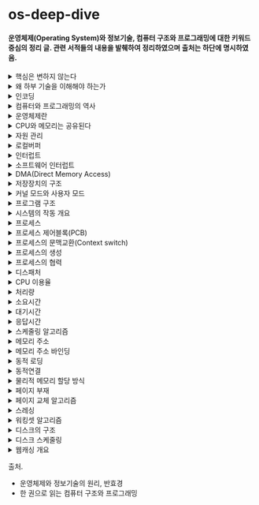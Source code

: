 # os-deep-dive
#### 운영체제(Operating System)와 정보기술, 컴퓨터 구조와 프로그래밍에 대한 키워드 중심의 정리 글. 관련 서적들의 내용을 발췌하여 정리하였으며 출처는 하단에 명시하였음.

<details>
<summary>핵심은 변하지 않는다</summary>

하드웨어는 급속도로 발전하고 소프트웨어도 새로운 버전이 등장하지만 컴퓨터 분야의 기본 원리와 정보기술이 추구하는 핵심 철학은 시대가 흘러도 변하지 않는다.

1937년의 수학자 앨런튜링이 개발한 이록적 컴퓨터가 현대 최첨단 컴퓨터가 풀 수 있는 모든 문제를 풀 수 있다는 사실이 증명되었다.

연역법은 컴퓨터의 이론적 기원이다.
</details>

<details>
<summary>왜 하부 기술을 이해해야 하는가</summary>

자바는 부분적으로는 당시 널리 쓰이던 C 프로그래밍 언어를 본떠 만들어졌다. C에는 메모리 자동 관리가 없었고, 메모리 관리 오류는 당시 프로그래머에게 자주 두통을 일으키게 하는 오류였다. 자바는 언어 설계를 통해 메모리 관련 오류를 없앴다. 자바는 메모리 관리를 프로그래머가 볼 수 없게 감춤으로써 초보자에게 좋은 언어가 되었다.

하지만 좋은 프로그래머와 좋은 프로그램을 탄생시키려면 좋은 프로그래밍 언어 이상의 것이 필요하다. 자바로 인해, 디버깅하기 더 어려운 새로운 버그 종류가 생겨났음이 드러났다.

처음 시작하는 프로그래머들에게는 안전한 프로그래밍 환경이 덜 두려울 테지만, 나중에 만나게 될 실제 세계를 미리 대비할 필요가 있다.

요즘은 더 이상 프로그램을 작성하기 위해 여러 해 동안 연습을 하거나 이론을 배우지 않는다. 그렇다고 해서 이런 식으로 작성된 프로그램이 좋은 프로그램이거나 신뢰할 만한 프로그램인 것은 아니다. 누구나 프로그래머가 되도록 만드는 운동의 목표는 훌륭한 프로그래머를 낳는 게 아니라 질 낮은 프로그래머를 회사에 많이 공급함으로써 프로그래머의 급여 수준을 낮추고 이를 통해 소프트웨어 회사의 이익을 증가시키는 것이다.

하부 기술을 잘 이해하면 무엇이 잘못되고 있는지 알아차리는 능력을 계발할 수 있다. 고수준 도구만 알면 잘못된 질문을 던지기 쉽다. 하부 기술을 이해하면 새로운 도구를 만들어낼 수도 있다.

만약 응용 프로그래머로 일하고 싶다면 시스템 프로그래밍을 배우지 않아도 된다. 하지만 시스템 프로그래밍을 배우지 않는다면 도메인을 벗어나는 문제가 생기면 문제를 직접 해결하려고 파고들기보다는 도움을 줄 수 있는 사람을 찾는 편이 더 낫다.

</details>

<details>
<summary>인코딩</summary>

* ASCII Code : 정보 교환을 위한 미국 표준 코드, 키보드에 있는 모든 기호에 대해 7비트 수 값을 할당 함. 영어를 표현하며, 제어 문자가 포함되어 있다.
* UNI Code : 전 세계의 모든 문자를 다루도록 설계된 표준 문사 전산 처리 방식
* UTF-8(Unicode Transformation Format-8 bit) : ASCII와 Unicode를 호환하는 규격, UTF-8은 모든 아스키 문자를 8비트로 표헌하기 때문에 아스키 데이터를 인코딩 할 때 추가 공간을 필요로 하지 않는다.
* Base64 : 아스키 코드 중 상당수가 제어 문자로 예약되어 있고 제어 문자는 시스템에 따라 처리하는 방식이 달라 전송이 어려워 만들어진 인코딩 방식
* URL 인코딩 : 퍼센트 인코딩이라고도 불리며 % 뒤에 어떤 문자의 16진 표현을 덧붙이는 방식으로 문자를 인코딩
* 색 인코딩 : 16진 트리플렛(hex triplet)을 이용해 인코딩 한다. #ffff00 의 예시.

</details>

<details>
<summary>컴퓨터와 프로그래밍의 역사</summary>

* 이론적 컴퓨터 - 앨런 튜링(1930년대)
* 기계식 컴퓨터
  * 찰스 배비지
  * 1823년 반복적인 연산을 수행하는 미분기계
  * 19세기 해석기관(천공카드로 20자리까지의 연산을 수행하며 입출력, 처리, 저장 장치를 포함)
* 전자식 컴퓨터
  * 1943년 콜로서스(군사용 암호를 해독하기 위한 컴퓨터)
  * 1944년 Mark I(둘레 16미터, 높이 2.5미터지만 현대의 휴대용 전자계산기보다 느림)
  * ENIAC(18,000여 개의 진공관, 무게 30톤, 7분에 한 번씩 오류, 현대의 휴대용 전자계산기 정도)
    * 최초의 현대식 컴퓨터로 인식
* 근대적 컴퓨터
  * 1세대 컴퓨터 : 진공관 기반(1940년대)
  * 2세대 컴퓨터 : 트랜지스터 기반(1950년대)
  * 3세대 컴퓨터 : 집적회로 기반(1960년대)
  * 4세대 컴퓨터 : 고밀도 집적회로 기반(1970년대)

컴퓨터의 사용이 확산됨에 따라 프로그래밍이 필요해졌다. 기계어의 불편함 때문에 어셈블리어(1950년대 후반)가 등장했고, 문제 자체에 더 가까운 언어가 필요하다고 생각되어 고급 언어인 포트란이 생겼다.

1960년대에는 소프트웨어의 규모가 커짐에따라 인간이 이해하기 쉬운 작은 단위들로 나누어 각 단위를 독립적으로 프로그래밍 하는 **구조적 프로그래밍**이 기법이 대두되었다.
이 시기에 운영체제가 개발되었다. 초창기에는 하드웨어 자체를 관리하는 일과 프로그램을 작성하는 일을 사용자가 다 해야했다. 초기에는 컴퓨터 외부에서 미리 예약하는 일괄처리 방식을 사용하다가, 컴퓨터가 자동으로 처리해주도록 하는 방식을 고민한 결과 운영체제가 탄생했다. 은행 업무 전산화를 위해 DBMS가 등장했다.

1970년대 이후 하드웨어의 발전으로 PC가 등장하고, C 언어(1972년)가 개발되었다.

1980년대 이후에는 프로그래밍적으로 고품질 소프트웨어를 개발하는 도구로써의 객체지향 언어가 성공했다.

1990년대  초반부터는 윈도우, 월드와이드웹(WWW), Java가 출연했다.
</details>

<details>
<summary>운영체제란</summary>

운영체제는 컴퓨터 하드웨어 바로 윗단에 설치되는 소프트웨어를 말한다. 컴퓨터의 전원을 켜면 운영체제는 이와 동시에 실행된다. 소프트웨어는 실행되기 위해 메모리에 프로그램이 올라가있어야 하는데, 운영체제 자체도 하나의 소프트웨어로서 전원과 동시에 메모리에 올라간다. 하지만,
운영체제와 같이 큰 규모의 프로그램이 모두 메모리에 올라가면 낭비가 심하여 항상 필요한 부분만이 메모리에 올라가는데, 상주하는 운영체제의 부분을 **커널** 이라고 하고 이를 좁은 의미의 운영체제라고도 한다.

운영체제는 하드웨어를 위한 역할과 사용자를 위한 역할을 수행한다. 컴퓨터 시스템 내의 자원을 효율적으로 관리하고 사용자가 사용할 수 있는 환경을 제공하는 것이다.
</details>

<details>
<summary>CPU와 메모리는 공유된다</summary>

CPU가 하나라여서 매 순간 하나의 프로그램만 CPU에서 실행되더라도 짧은 시간의 규모로 여러 프로그램들이 CPU에서 번갈아 실행되고 이를 시분할 시스템이라고 부른다.

메모리는 여러 프로그램이 조금씩 메모리 공간을 보유하며 동시에 메모리에 올라갈 수 있다. 이를 다중 프로그래밍 시스템이라고 부른다.
</details>

<details>
<summary>자원 관리</summary>

하드웨어 자원은 CPU와 메모리를 비롯해 주변장치(입출력 장치)들로 구성된다. CPU와 메모리는 전원이 꺼지면 모두 지워지기 때문에 기억해야 하는 부분을 IO Device 중 하나인 보조기억장치에 파일 형태로 저장한다.

CPU는 여러 프로세스가 동시에 수행될 수 있으므로 효율적이고 공평하게, 특정 프로세스가 불이익을 당하지 않도록 관리한다. FCFS, Round Robin, Priority 등의 방법이 있다.

메모리는 CPU가 직접 접근할 수 있는 컴퓨터 내부의 기억장치인데, 메모리의 어느 부분이 어떤 프로그램에 의해 사용되는지 파악해서 유지하는데 필요한 정보를 주소라고 부른다. 고정분할, 가변분할, 가상메모리 방식이 있다. 특히 가상메모리 방식은 가장 널리 사용되는 메모리 관리 기법인데, 물리 메모리 주소와 매핑하여 사용하는 방식을 사용한다.
현재 사용되고 있는 부분만 메모리에 올리고, 나머지는 하드디스크와 같은 보조기억 장치에 저장해두었다가 필요할 때 적재하는데 이때 보조장치의 영역을 **스왑 영역** 이라 한다.
</details>

<details>
<summary>로컬버퍼</summary>

입출력 장치의 컨트롤러는 장치로부터 오고 나가는 데이터를 임시로 저장하기 위한 작은 메모리를 가지고 있는데 이것이 로컬버퍼다. 디스크나 키보드 등에서 데이터를 읽어올 때 로컬버퍼에 데이터가 임시로 저장된 후 메모리에 전달된다. 장치에서 로컬버퍼로 읽어오는 일은 컨트롤러가 담당한다.

**프로그램 실행 중 디스크에서 데이터 읽기 명령 > 디스크 컨트롤러가 물리 영역에서 읽어 로컬버퍼 저장 > 완료 시 컨트롤러가 인터럽트를 발생시켜 보고 > CPU 옆 인터럽트 라인에 신호 발생 > CPU가 먼저 처리**
</details>

<details>
<summary>인터럽트</summary>

A라는 프로그램이 CPU를 할당받고 명령을 수행하는 도중 인터럽트가 발생하면 A는 현재 수행 중인 명령의 위치를 저장하고 운영체제 내부 코드인 인터럽트 처리루틴으로 넘어가서 인터럽트 처리를 하고 다시 돌아와 A의 이전 작업 지점부터 수행을 계속 이어간다. 필요한 복귀 주소는 Stack 영역에 보관한다.

CPU에서 명령이 실행될 때는 CPU 내부의 임시 기억장치인 레지스터에 데이터를 읽거나 쓰는데, 이때 인터럽트로 새로운 명령을 실행하면 기존값이 지워지기 때문에 PCB 자료구조를 둔다. 구체적으로는 실행 중이던 코드의 메모리 주소와 레지스터값, 하드웨어 상태 등을 저장한다. 즉 인터럽트 때문에 CPU를 빼앗긴 위치는 운영체제가 관리하는 프로세스 제어블록(PCB)에 저장된다.

인터럽트 발생 시 해주어야 할 작업을 정의한 프로그램 코드인 인터럽트 코드는 운영체제마다 다르다. 주변 장치들은 장치를 관리하기 위해(그 중 하나로 인터럽트를 발생시키기 위해) 작은 CPU를 가지고 있고 이를 컨트롤러라고 부른다.
컨트롤러가 CPU에게 인터럽트를 알리면 CPU는 현재 수행중인 작업을 저장하고 운영체제 내의 키보드 인터럽트 처리루틴을 찾아간다. 처리루틴은 입력받은 내용을 메모리의 특정 부분에 저장하고 해당 프로그램의 입력을 알리면서 인터럽트를 완료한다.

</details>

<details>
<summary>소프트웨어 인터럽트</summary>

트랩(trap)이라는 용어로 불리는 소프트웨어 인터럽트는 예외상황(Exception)과 시스템 콜(System Call)이 있다. 예외상황은 흔히 프로그래밍 언어에서 Exception 이 터졌을 때 처리를 위해 발생시키는 인터럽트이고, 시스템 콜은 프로그램이 운영체제 내부에 정의된 코드를 실행하고 싶을 때 운영체제에 서비스를 요청하는 방법이다. 예를 들어 개발자가 개발 중 I/O 작업이 필요할 경우 직접 입출력을 수행하는 코드를 작성하는 것이 아니라 존재하는 커널의 코드를 호출하는 것이다.

</details>

<details>
<summary>DMA(Direct Memory Access)</summary>

원칙적으로 메모리는 CPU에 의해서만 접근할 수 있는 장치이지만, 컨트롤러가 CPU에게 인터럽트를 발생시키고, CPU는 컨트롤러의 로컬버퍼와 메모리 사이에서 데이터를 옮기는 일을 하게 된다. 하지만 모든 메모리 접근이 CPU에 의해서만 이루어질 경우
모든 I/O가 CPU의 업무를 방해하므로 효율이 떨어진다. 이를 위해 CPU 이외에 메모리 접근이 가능한 장치를 하나 더 두는데 이를 DMA 라고 한다.

DMA를 사용하면 로컬버퍼에서 메모리로 읽어오는 작업을 CPU가 담당하는 것이 아니라 DMA가 대행함으로써 CPU의 비효율을 줄인다. DMA는 바이트 단위가 아니라 블록이라는 큰 단위로 정보를 메모리로 읽어온 후 CPU에게 인터럽트를 발생시켜 해당 작업의 완료를 알린다.

</details>

<details>
<summary>저장장치의 구조</summary>

컴퓨터 시스템을 구성하는 저장장치는 휘발성인 주기억장치 메모리(RAM), 비휘발성인 보조기억장치가 있다.

보조기억장치는 파일 시스템과 스왑 영역을 위해 활용된다.메모리는 크기가 한정되고 비싸서 쉽게 부족한데, 당장 필요한 부분만 메모리에 올리고 그렇지 않은 부분은 디스크의 스왑 영역에 내려놓는다. 이를 스왑 아웃(swap out) 시킨다고 말하며, 다시 필요할 때 메모리 영역으로 올린다.

</details>

<details>
<summary>커널 모드와 사용자 모드</summary>

커널모드는 운영체제가 CPU의 제어권을 가지고 운영체제 코드를 실행하는 모드로, 모든 종류의 명령을 다 실행할 수 있다.

사용자모드는 일반 사용자 프로그램을 실행하며 제한적인 명령만을 수행한다.

컴퓨터 시스템은 CPU 내부에 모드비트(mode bit)를 두어 프로그램을 감시하는데, 모드비트가 0이면 커널모드로, 1이면 사용자모드로 명령을 수행한다. CPU는 보안과 관련된 명령을 수행하기 전에 항상 모드비트 값을 조사한다. 예를 들어 인터럽트/시스템 콜/예외상항이 발생할 때 모드비트는 자동으로 0으로 세팅되어 운영체제는 서비스에 필요한 모든 종류의 명령을 수행할 수 있게 되고, 작업이 끝나면 모드비트를 다시 1로 만들어 사용자 프로그램에게 CPU를 넘겨준다.

</details>

<details>
<summary>프로그램 구조</summary>

컴퓨터 프로그램은 언어와 상관 없이 함수들로 구성된다. 하나의 함수가 수행되는 중에 다른 함수를 호출하고, 호출된 함수의 수행이 끝나면 다시 원래 위치로 돌아간다.

프로그램이 CPU에서 명령을 수행하려면 해당 명령은 담은 프로그램의 주소 영역이 메모리에 올라가 있어야 한다. 주소 영역은 Code, Data, Stack 영역으로 구분된다.

Code 영역은 작성한 프로그램 함수들의 코드가 CPU에서 수행할 수 있는 기계어 명령 형태로 변환되어 저장되어있는 부분이다.

Data 영역은 전역 변수 등 프로그램이 사용하는 데이터를 저장하는 부분이다.

Stack 영역은 함수가 호출될 때 호출된 함수의 수행을 마치고 복귀할 주소 및 데이터를 임시로 저장하는 데 사용되는 공간이다. 프로그램은 메인함수에서 시작해 다른 함수를 호출하면 CPU가 메인함수의 코드를 수행하다가 다른 함수의 코드로 수행위치를 옮기는데, 이때 돌아와야 하는 지점을 Stack 영역에 저장한다.
</details>

<details>
<summary>시스템의 작동 개요</summary>

CPU는 인간의 뇌처럼 스스로 생각하고 판단할 수 없다. CPU는 빠른 속도로 처리하는 계산 능력을 가지고, 매 시점 메모리의 특정 주소에 존재하는 명령을 하나씩 읽어와 그대로 실행한다.

이때 CPU가 수행해야 할 메모리 주소를 담고 있는 레지스터를 프로그램 카운터라고 부른다. CPU는 매번 프로그램 카운터가 가리키는 메모리 위치의 명령을 처리하는 것이다.

일반적으로 조건문, 반복문, 함수호출 등에 의한 주소 이동이 없는 이상 프로그램 카운터는 항상 바로 다음 명령을 가리키게 되어 코드의 순차적인 수행이 일워진다.

프로세스의 주소 공간은 위처럼 코드, 데이터, 스택 영역으로 구성되는데 각각의 프로그램마다 이러한 주소 공간을 별도로 가지고 또한 프로그램마다 독자적으로 존재하는 이러한 주소 공간을 가상 메모리 또는 논리적 메모리라고 부른다. 이는 실제 물리적 메모리의 주소와 독립적으로 각 프로그램이 독자적인 주소 공간을 가지기 때문이다.
</details>

<details>
<summary>프로세스</summary>

프로세스란 실행 중인 프로그램을 뜻한다. 프로그램이 메모리에 올라가서 실행되기 시작하면 생명력을 갖는 프로세스가 된다.

프로세스의 상태는 실행, 준비, 봉쇄의 세 가지로 구분할 수 있다. 실행 상태는 프로세스가 CPU를 보유하고 기계어 명령을 실행하고 있는 상태이고, 준비 상태는 프로세스가 CPU만 보유하면 당장 명령을 실행할 수 있지만 CPU를 할당받지 못한 상태, 봉쇄 상태는 CPU를 할당받더라도 당장 명령을 실행할 수 없는 상태이다. 이 밖에도 시작(프로세스가 시작되어 각종 자료구조를 생성했지만 메모리 획득을 승인 받지 못한) 상태나 완료(프로세스가 종료되었으나 프로세스와 관련된 자료구조를 완전히 정리하지 못한) 상태가 있다.

실행 상태에서 CPU의 제어권을 갖고 있던 프로세스가 실행되는 중 타이머 인터럽트가 발생되면 CPU의 제어권은 운영체제로 이양되고, 수행 중이던 프로세스의 문맥을 저장하고 준비 상태에 있는 프로세스 중에서 새롭게 CPU의 제여권을 부여할 프로세스를 선택하며 기존의 프로세스는 준비 상태로 변하는데, 원래 프로세스의 문맥을 저장하고 새로운 프로세스의 문맥을 세팅하는 과정을 문맥 교환(Context switch)이라고 한다.
</details>

<details>
<summary>프로세스 제어블록(PCB)</summary>

프로세스 제어블록은 운영체제가 시스템 내의 프로세스들을 관리하기 위해 프로세스마다 유지하는 정보들을 담는 커널 내의 자료구조를 뜻한다. PCB는 아래와 같은 요소들로 구성된다.

* 프로세스의 상태 : CPU를 할당해도 되는지 결정하기 위해
* 프로그램 카운터의 값 : 다음에 수행할 명령의 위치를 찾기 위해
* CPU 레지스터의 값 : CPU 연산을 위해 현 시점에 어떤 값을 저장하고 있는지
* CPU 스케줄링 정보, 메모리 관리 정보 : CPU 스케줄링과 메모리 할당을 위해
* 자원 사용 정보 : 사용자에게 자원 사용 요금을 계산해 청구하기 위해
* 입출력 상태 정보 : 프로세스가 오픈한 파일 정보 등의 I/O 상태 정보

</details>

<details>
<summary>프로세스의 문맥교환(Context switch)</summary>

프로세스는 시분할 시스템에서 교체가 빈번하기 때문에 문맥을 가지는데, 주소 공간, 레지스터의 값, 시스템 콜 등을 통해 커널에서 수행한 일의 상태, 커널이 관리하는 각종 정보, PCB와 커널 스택 등이 문맥의 요소가 된다.

문맥교환이란 하나의 사용자 프로세스로부터 다른 사용자 프로세스로 CPU의 제어권이 이양되는 과정을 말한다. 프로세스가 바뀔 때, 기존의 프로세스의 문맥은 자신의 PCB에 저장하고, 새롭게 CPU를 할당받을 프로세스는 자신의 문맥을 PCB로부터 실제 하드웨어로 복원시킨다.

하지만 모든 인터럽트나 시스템 콜 발생 시에 문맥교환이 일어나지는 않는다. 문맥교환에는 많은 오버헤드가 따르기 때문에 모드 변경을 하는 방식으로 우회한다. 타이머 인터럽트나 I/O 시스템 콜로 인한 봉쇄 상태에서는 문맥교환이 일어난다.

</details>

<details>
<summary>프로세스의 생성</summary>

운영체제가 프로세스 전부를 생성하지는 않는다. 최초의 프로세스는 운영체제가 직접 생성하지만, 그다음부터는 이미 존재하는 프로세스가 다른 프로세스를 복제 생성한다. 이를 부모 프로세스/자식 프로세스로 구분한다. 자식 프로세스를 생성하면 부모 프로세스와는 별도의 주소 공간을 가지며, 처음에는 부모 프로세스의 주소 공간 내용을 그대로 복사해서 생성하는데, 자식 프로세스가 다른 프로그램을 수행하기 위해서는 생성된 주소 공간 위에 새로운 프로그램의 주소 공간을 덮어씌워 실행한다.

유닉스에서는 fork() 시스템 콜을 통해 새로운 프로세스를 복제 생성할 수 있는데, 이때 프로세스 ID를 제외한 모든 정보를 그대로 복사한다. fork()로 생성된 자식 프로세스는 exec() 시스템 콜을 통해 새로운 프로그램을 주소 공간을 덮어씌운다. 프로세스는 자식이 먼저 모두 종료되는데, 모든 프로세스의 종료 코드에는 exit()라는 시스템 콜이 존재한다. 명시적으로 호출하지 않아도 컴파일러가 자동으로 삽입한다.

프로세스가 fork() 시스템 콜을 하면, CPU의 제어권이 커널로 넘어가고 커널은 fork()를 호출한 프로세스를 복제(같은 문맥을 가진)해 자식 프로세스를 생성한다. 따라서 자식 프로세스는 부모 프로세스의 처음부터 수행을 다시 시작하는 게 아니라 부모 프로세스가 현재 수행한 시점(**프로그램 카운터 지점**)부터 수행한다. fork() 함수의 결과값으로 원본은 양수를 가지고 복제본에게는 0을 준다. 하지만, 자식 프로세스는 결국 부모와 모두 동일한 코드의 내용을 가질 수밖에 없으므로 이때 exec() 시스템 콜을 사용한다. exec()는 자식의 주소 공간을 완전히 새로운 프로그램으로 덮어 씌우고 첫 부분부터 다시 시작하도록 하는 시스템 콜이다. 만약 동기화가 필요한 경우는 wait() 시스템 콜을 통해 자식 프로세스가 종료될 때까지 부모 프로세스를 봉쇄 상태에 머무르게 할 수 있다.

프로세스의 생성과 관련된 fork(), exec(), exit() 등은 사용자 프로세스가 직접 수행할 수 없는 특권명령이므로 시스템 콜을 통해서만 수행 가능하다.

</details>

<details>
<summary>프로세스의 협력</summary>

프로세스는 각자 자신만의 독립적인 주소 공간을 가지고 수행되므로 원칙적으로 서로 영향을 미칠 수 없다. 하지만 협력이 필요한 경우가 있는데, 그럴 때는 운영체제가 제공하는 IPC(Inter-Process Communication) 매커니즘을 사용한다. IPC란 하나의 컴퓨터 안에서 실행 중인 서로 다른 프로세스 간에 발생하는 통신이다. IPC에서는 의사소통과 동기화를 보장해야 한다.

IPC의 대표적인 방법으로는 메세지 전달 방식과 공유메모리 방식이 있다. 메세지 전달 방식은 프로세스 간에 공유 데이터를 사용하지 않고 커널에 의해 send(message)와 receive(message)라는 두 가지 연산을 통해 수행된다. 공유메모리 방식에서는 프로세스들이 주소 공간 일부를 공유한다. 운영체제의 공유메모리를 사용하는 시스템 콜을 통해 서로 다른 프로세스들이 그들의 주소 공간 중 일부를 공유할 수 있다.

</details>

<details>
<summary>디스패처</summary>

새롭게 선택된 프로세스가 CPU를 할당받고 작업을 수행할 수 있또록 환경설정을 하는 운영체제의 코드를 디스패처라고 부른다. 디스패처는 현재 수행 중이던 프로세스의 문맥을 그 프로세스의 PCB에 저장하고 새롭게 선택된 프로세스의 문맥을 PCB로부터 복원한 후 그 프로세스에게 CPU를 넘기는 과정을 수행한다. 디스패처가 하나의 프로세스를 정지시키고 다른 프로세스에게 CPU를 전달하기까지 걸리는 시간을 디스패치 지연시간이라고 하며, 대부분은 문맥교환 오버헤드에 해당된다.

</details>

<details>
<summary>CPU 이용율</summary>

CPU 이용율은 전체 시간 중에서 CPU가 일을 한 시간의 비율을 말한다. CPU는 대부분의 시스템에 하나만 존재하는 고비용의 자원이므로 CPU 이용율은 시스템 전체의 성능과 밀접하게 관련되며, 일을 하지 않고 휴면(idle) 상태에 머무르는 시간을 최대한 줄이는 것이 스케줄링의 중요한 목표가 된다.

</details>

<details>
<summary>처리량</summary>

처리량은 주어진 시간 동안 준비 큐에서 기다리고 있는 프로세스 중 몇 개를 끝마쳤는지(CPU 버스트를 완료한 프로세스의 개수)를 나타낸다.

</details>

<details>
<summary>소요시간</summary>

소요시간은 프로세스가 CPU를 요청한 시점부터 자신이 원하는 만큼 CPU를 다 쓰고 CPU 버스트가 끝날 때까지 걸린 시간, 즉 기다린 시간과 실제로 CPU를 사용한 시간의 합을 뜻한다.

</details>

<details>
<summary>대기시간</summary>

대기시간은 CPU 버스트 기간 중 프로세스가 준비 큐에서 CPU를 얻기 위해 기다린 시간의 합을 뜻한다.

</details>

<details>
<summary>응답시간</summary>

응답시간은 프로세스가 준비 큐에 들어온 후 첫 번째 CPU를 획득하기까지 기다린 시간을 뜻한다. 이는 사용자 입장에서 가장 중요한 성능 척도이다.

</details>

<details>
<summary>스케줄링 알고리즘</summary>

* 선입선출(First-Come First-Served) 방식은 프로세스가 준비 큐에 도착한 시간 순서대로 CPU를 할당하는 방식이다. 평균 대기시간이 길어지고 대기시간과 이용률도 동반 하락한다.
* 최단작업 우선(Shortest-Job First) 방식은 CPU 버스트가 가장 짧은 프로세스에게 제일 먼저 CPU를 할당하는 방식이다. 평균 대기시간을 가장 짧게 한다. 하지만 CPU 버스트가 긴 프로세스는 준비 큐에서 무한정 기다려야하는 문제가 발생한다.
* 우선순위(Priority) 방식은 준비 큐에서 기다리는 프로세스들 중 우선순위가 가장 높은 프로세스에게 먼저 CPU를 할당하는 방식이다. 기아 현상(무한 대기)을 방지하기 위해 노화(기다리는 시간 > 우선순위 높이기) 기법을 사용할 수 있따.
* 라운드 로빈(Round Robin)은 각 프로세스가 CPU를 연속적으로 사용할 수 있는 시간을 특정 시간을 제한하는 방식이다. 할당시간이 너무 짧으면 문맥교환의 오버헤드가 커진다. CPU 버스트 시간이 균일한 경우는 FCFS가, 그렇지 않은(오히려 그렇지 않은 경우가 제너럴하다) 경우에는 라운드 로빈 방식이 효율적이다.
* 멀티레벨 큐(Multi-level Queue) 방식은 준비 큐를 여러 개로 분할해 여러 줄로 관리하는 방식이다. 빠른 응답이 필요한 대화형 작업 큐에는 라운드 로빈을, 계산 위주의 작업을 위한 큐에는 FCFS 방식을 사용한다.
* 멀티레벨 피드백 큐(Multilevel Feedback Queue) 방식은 멀티레벨 큐와 비슷하지만 프로세스가 하나의 큐에서 다른 큐로 이동 가능하다는 점에서 다르다.
* 다중처리기(Multi-processor) 방식은 CPU가 여러 개인 시스템에서 사용하는 방식이다.프로세스를 준비 큐에 한 줄로 세워서 각 CPU가 알아서 다음 프로세스를 꺼내어가도록 하거나, 각 CPU 별로 여러 줄로 세울 수 있다.
* 실시간(Realtime) 환경에서의 스케줄링은 데드라인의 개념이 존재한다. 먼저 온 요청을 처리하기보다는 데드라인이 얼마 남지 않은 요청을 먼저 처리하는 EDF(Earlist Deadline First) 방식을 사용한다.

</details>

<details>
<summary>메모리 주소</summary>

메모리는 주소를 통해 접근하는 저장장치이다. 컴퓨터는 이진수를 사용하므로 메모리 주소 또한 이진수로 매겨지게 되는데, 흔히 사용하는 컨퓨터 시스템은 32비트 혹은 64비트의 주소 체계를 사용하고 있다. 32비트의 주소 체계를 사용할 경우 2의 32승의 서로 다른 메모리 위치를 구분할 수 있다.
컴퓨터는 byte 단위로 메모리 주소를 부여하기 때문에 32비트 주소 체계를 사용하면 2의 32승 바이트만큼의 메모리 공간에 서로 다른 주소를 할당할 수 있다. 하지만 컴퓨터상의 주소는 효율적인 운영을 위해 연속된 일련의 영역을 행정구역처럼 묶어서 사용하는데, 보통 4KB(2의 12승 byte)단위로 묶어서 페이지라는 하나의 구역을 만든다.

프로그램이 실행을 위해 메모리에 적재되면 독자적인 주소 공간이 생성되는데 이를 **논리적 주소** 혹은 가상 주소라고 부른다.CPU는 프로세스마다 독립적으로 갖는 논리적 주소에 근거해 명령을 실행한다. **물리적 주소**는 물리적 메모리에 실제로 올라가는 위치를 말하는데, 보통 물리적 메모리의 낮은 주소 영역에는 운영체제가 올라가고 높은 주소 영역에 사용자 프로세스들이 올라간다.
</details>

<details>
<summary>메모리 주소 바인딩</summary>

프로세스의 논리적 주소를 물리적 메모리 주소로 연결시켜주는 작업을 주소 바인딩이라고 하고, 물리적 메모리의 주소가 결정되는 시기에 따라 세 가지로 분류한다.

* 컴파일 타임 바인딩 : 컴파일 타임에 절대주소로 적재하는 방식이며 물리적 메모리의 위치를 변경하고 싶으면 컴파일을 다시 해야 한다.
* 로드 타임 바인딩 : 프로그램의 실행이 시작될 때 물리적 메모리 주소가 결정되는 방식이며 로더(loader - 사용자 프로그램을 메모리에 적재시키는 프로그램)의 책임하에 물리적 메모리 주소가 부여되며 프로그램이 종료될 때까지 물리적 메모리상의 위치가 고정된다.
* 실행시간 바인딩 : 주소 매핑 테이블을 통해 바인딩을 점검하며 MMU(Memory Management Unit)이라는 하드웨어적인 자원이 뒷받침되어야 한다.

</details>

<details>
<summary>동적 로딩</summary>

동적로딩은 여러 프로그램이 동시에 메모리에 올라가서 수행되는 다줄 프로그래밍 환경에서 메모리 사용의 효율성을 높이기 위해 사용하는 기법 중 하나이다. 동적로딩에서는 프로세스가 시작될 때 그 프로세스의 주소 공간 전체를 메모리에 다 올려놓는 것이 아니라 메모리를 좀 더 효율적으로 사용하기 위해 해당 부분이 불릴 때 그 부분만을 메모리에 적재하는 방식을 사용한다.

동적로딩 기법은 운영체제의 특별한 지원 없이 프로그램 자체에서 구현이 가능하며 운영체제가 라이브러리를 통해 지원할 수도 있다.

</details>

<details>
<summary>동적연결</summary>

연결(linking)이란 프로그래머가 작성한 소스 코드를 컴파일하여 생성된 목적 파일(object file)과 이미 컴파일된 라이브러리 파일들을 묶어 하나의 실행파일을 생성하는 과정을 말한다.

동적 연결은 컴파일을 통해 생성된 목적 파일과 라이브러리 파일 사이의 연결을 프로그램의 실행 시점까지 지연시키는 기법이다. 정적연결에서는 프로그래머가 작성한 코드와 라이브러리 코드가 모두 합쳐져서 실행파일이 생성된다.

동적연결을 가능하게 하기 위해 실행파일의 라이브러리 호출 부분에 해당 라이브러리 위치를 찾기 위한 스텁 코드를 둔다. 라이브러리 호출 시 스텁을 통해 해당 라이브러리가 메모리에 이미 존재하는지 살펴보고 그럴 경우 그 주소의 메모리 위치에서 직접 참조하며 그렇지 않을 경우 디스크에서 동적 라이브러리 파일을 찾아 메모리로 적재한 후 수행한다. 다수의 프로그램이 공통으로 사용하는 라이브러리를 메모리에 한 번만 적재하므로 메모리 사용의 효율성을 높일 수 있고, 운영체제의 지원을 필요로 한다.

</details>

<details>
<summary>물리적 메모리 할당 방식</summary>

* 연속할당 : 물리적 메모리를 다수의 분할로 나누어 하나의 분할에 하나의 프로세스를 적재
  * 고정분할
  * 가변분할
    * 동적 메모리 할당 문제 -> First-fit, Best-fit, Worst-fit
* 불연속할당 : 하나의 프로세스를 물리적 메모리의 여러 영역에 분산해 적재
  * 페이징
  * 세그먼테이션
  * 페이지드 세그먼테이션

</details>

<details>
<summary>페이지 부재</summary>

가상메모리 기법에서는 일부 페이지만 메모리에 올라와 있고 나머지는 디스크의 스왑 영역에 존재한다. 이 시스템에서 특정 프로세스의 페이지 중 어떤 페이지가 메모리에 존재하고, 존재하지 않는지 구별하기 위해 유효-무효 비트를 두어 각 페이지에 메모리에 존재하는지 표시한다. 이때, CPU가 참조하려는 페이지가 현재 메모리에 올라와 있지 않아 유효-무효 비트가 무효로 세팅되어 있는 경우를 **페이지 부재(page fault)라고 한다.

CPU가 무효 페이지에 접근하면 주소 변환을 담당하는 MMU가 페이지 부재 트랩을 발생시키면서 CPU의 제어권이 커널모드로 전환되고, 운영체제의 페이지 부재 처리 루틴이 호출되어 부재를 처리한다.

페이지 부재가 발생하면 요청된 페이지를 디스크로부터 메모리로 읽어오는 막대한 오버헤드가 발생한다.

</details>

<details>
<summary>페이지 교체 알고리즘</summary>

* 최적 페이지 교체 : 어떠한 순서로 참조될지 미리 알고 있다는 전제하의 최적 알고리즘이므로 다른 알고리즘의 성능에 대한 상한선을 제공한다.
* 선입선출(FIFO)
* LRU(Least Recently Used) : 가장 오래전에 참조가 일어난 페이지를 쫓아낸다.
* LFU(Least Frequency Used) : 과거에 참조가 가장 적었던 페이지를 쫓아낸다.
* 클럭(Not Used Recently) : 가장 오랫동안 참조되지 않은 페이지를 교체한다. 대부분의 시스템에서 채택한다.

</details>

<details>
<summary>스레싱</summary>

프로세스가 원활하게 수행되기 위해서는 일정 수준 이상의 페이지 프레임을 할당받아야 하는데, 최소한의 페이지 프레임을 할당받지 못할 경우 성능상의 심각한 문제가 발생할 수 있다. 집중적으로 참조되는 페이지들의 집합을 메모리에 한꺼번에 적재하지 못하면 페이지 부재율이 크게 상승해 CPU 이용률이 급격히 떨어지는데, 이를 스레싱(thrashing)이라 한다.

CPU의 이용률이 낮을 경우 준비 큐가 비는 경우가 발생한다는 뜻인데, 이 경우 CPU는 메모리에 올라가는 프로세스의 수를 늘린다. 즉, MPD(Multi-Programming Degree)가 높아 지는데 MPD가 과도하게 높아지면 각 프로세스에게 할당되는 메모리의 양이 지나치게 감소한다. 그렇게 되면 각 프로세스는 그들이 원할하게 수행하기 위해 필요한 최소한의 페이지 프레임도 할당받지 못하는 상태가 되어 페이지 부재가 빈번하게 발생한다. 페이지 부재가 발생하면 디스크 I/O 작업을 수반하므로 문맥교환을 통해 다른 프로세스에게 CPU가 이양되는데, 이때 다른 프로세스 역시 할당받은 메모리 양이 지나치게 적으면 페이지 부재가 발생할 수밖에 없다. 이 과정이 반복되고
준비 큐에 있는 모든 프로세스가 다 페이지 부재를 발생시키면, CPU 이용률이 급격하게 떨어진다. 이 과정이 반복되는 상황을 스레싱이라고 한다.

</details>

<details>
<summary>워킹셋 알고리즘</summary>

프로세스는 일정 시간 동안 특정 주소 영역을 집중적으로 참조하는 경향이 있는데, 이렇게 집중적으로 참조되는 페이즈들의 집합을 지역성 집합이라고 한다. 워킹셋 알고리즘은 이러한 지역성 집합이 메모리에 동시에 올라갈 수 있도록 보장하는 메모리 관리 알고리즘을 뜻한다.

워킹셋 알고리즘에서는 프로세스가 일정 시간 동안 원활히 수행되기 위해 한꺼번에 메모리에 올라와 있어야 하는 페이지들의 집합을 워킹 셋이라고 정의하고, 프로세스의 워킹셋을 구성하는 페이지들이 한꺼번에 메모리에 올라갈 수 있는 경우에만 그 프로세스에게 메모리를 할당한다. 구체적으로는 메모리에 올라와 있는 프로세스들의 워킹셋 크기의 합이 프레임의 수보다 클 경우 일부 프로세스를 스왑 아웃시켜서 남은 프로세스의
워킹셋이 메모리에 모두 올라가는 것을 보장하여 MPD를 줄인다. 반면 프로세스들의 워킹셋을 모두 할당한 후에도 프레임이 남을 경우 스왑 아웃되었던 프로세스를 다시 메모리에 올려서 워킹셋을 할당함으로써 MPD를 증가시킨다. 이러한 방식으로 워킹셋 알고리즘은 CPU 이용률을 높게 유지하면서 MPD를 적절히 조절해 스레싱을 방지한다.

</details>

<details>
<summary>디스크의 구조</summary>

디스크 외부에서는 디스크를 일정한 크기의 저장공간들로 이루어진 1차원 배열로 취급하게 되는데, 이 일정한 크기의 공간을 논리블록이라고 하며 디스크에 데이터가 저장될 때는 논리블록 단위로 저장되고 내부 및 외부 입출력 시에도 동일하다.

논리블록에 저장된 데이터를 접근하기 위해서는 배열에 접근하는 것처럼 해당 블록의 인덱스 번호를 디스크에 전잘해야 한다. 디스크 컨트롤러는 해당 논리블록이 저장된 물리적 위치를 찾아 요청된 데이터에 대한 입출력 작업을 수행하게 되고, 논리블록이 저장되는 디스크 내의 물리적인 위치를 **섹터**라고 부른다.

디스크의 물리적인 구조는 마그네틱의 원판으로 구성된다. 하나의 디스크 내에 원판의 수는 1개 이상이다. 각 원판은 트랙으로 구성되고, 트랙은 섹터로 나뉜다. 여러 개의 원판에서 상대적 위치가 동일한 트랙들의 집합을 실린더라 부른다.

</details>

<details>
<summary>디스크 스케줄링</summary>

디스크 스케줄링의 가장 중요한 목표는 디스크 헤드의 이동거리를 줄이는 것이다. 

* FCFS(First-Come, First-Served)
* SSTF(Shortest Seek Time First) : 현재의 헤드 위치로부터 가까운 곳에서 지속적인 요청이 들어올 경우 헤드 위치에서 멀리 떨어진 곳의 요청은 무한히 기다려야 함
* SCAN : 헤드가 디스크 원판의 안쪽 끝과 바깥쪽 끝을 오가며 그 경로에 존재하는 모든 요청을 처리하는 방식 : 가운데 위치가 기다리는 시간이 짧다.
* C-SCAN : SCAN과 달리 헤드가 한쪽 끝에 도달하고 방향을 바꾼 후에는 출발점으로 다시 이동만 해서 SCAN보다 이동 거리는 길지만 좀 더 균일한 탐색시간을 제공한다.
* LOOK : 헤드가 한쪽 방향으로 이동하다가 그 방향에 더 이상 대기 중인 요청이 없으면 즉시 반대로 바꾸는 스케줄링 방식

</details>

<details>
<summary>웹캐싱 개요</summary>

캐싱 기법은 저장장치 계층 간의 속도 차이를 완충시키기 위해 다방면의 분야에서 널리 연구되었다. 1990년대 중반부터는 웹의 보편화와 CDN 서비스의 활성화로, 원격지의 객체를 캐싱하는 기법의 중요성이 커지고 있다. 특히 웹의 인기가 높아감에 따라 네트워크의 병목현상과 그로 인한 웹서비스의 지연시간 문제 등이 점점 심각해져 웹캐싱 기법에 대한 연구가 활발하다.

웹캐싱이란 웹 사용자에 의해 빈번히 요청되는 데이터를 사용자와 지리적으로 가까운 웹캐시 서버에 보관해 빠른 서비스를 가능하게 하는 기법을 말한다. 이때 웹캐싱만을 전담하는 프락시서버는 통상적으로 일개 그룹의 웹 사용자에 대한 서비스 지연시간을 줄이기 위해 사용되며, 네트워크의 대역폭 절약과 함께 웹서버의 부하를 줄이는 역할도 담당한다.

웹서버 쪽에는 역방향 프락시 캐시가 사용되는데, 이는 일개 그룹에 속한 웹서버의 객체들을 캐싱하여 서버의 부하를 직접적으로 줄이는 역할을 한다.

캐시에 보관된 웹 객체는 근원지 서버에서 변경될 수 있으므로 캐싱 시스템은 통상적으로 일관성 유지 기법을 필요로 한다. 일관성 유지 기법은 사용자가 요청한 웹 객체가 캐싱되어 있는 경우 이 객체가 근원지 서버에 있는 개체와 동일한지를 확인해서 사용자에게 최신의 정보를 전달하기 위해 필요하다.

웹캐시의 교체 알고리즘은 근원지 서버의 위치 및 특성에 따라 객체를 캐시로 읽어오는 비용이 다르고, 하나의 URL에 대응하는 파일 단위로 캐싱이 이루어지기 때문에 캐싱 단위 크기가 균일하지 않는 이질성을 고려해야 한다.

</details>

출처. 
* 운영체제와 정보기술의 원리, 반효경
* 한 권으로 읽는 컴퓨터 구조와 프로그래밍